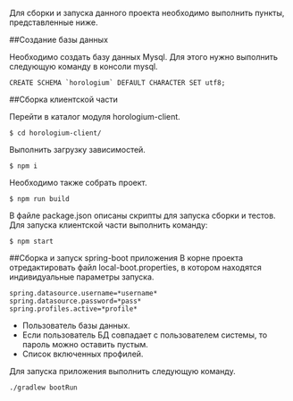 Для сборки и запуска данного проекта необходимо выполнить пункты, представленные ниже.

##Создание базы данных

Необходимо создать базу данных Mysql. Для этого нужно выполнить следующую команду в консоли mysql.
```
CREATE SCHEMA `horologium` DEFAULT CHARACTER SET utf8;
```

##Сборка клиентской части

Перейти в каталог модуля horologium-client.
```
$ cd horologium-client/
```
Выполнить загрузку зависимостей.
```
$ npm i
```
Необходимо также собрать проект.
```
$ npm run build
```
В файле package.json описаны скрипты для запуска сборки и тестов. Для запуска клиентской части выполнить команду:
```
$ npm start
```

##Сборка и запуск spring-boot приложения
В корне проекта отредактировать файл local-boot.properties, в котором находятся индивидуальные параметры запуска.
```
spring.datasource.username=*username*
spring.datasource.password=*pass*
spring.profiles.active=*profile*
```
* Пользователь базы данных.
* Если пользователь БД совпадает с пользователем системы, то пароль можно оставить пустым.
* Список включенных профилей.

Для запуска приложения выполнить следующую команду.
```
./gradlew bootRun
```